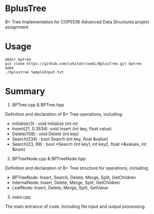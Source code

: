 # BplusTree
B+ Tree Implementation for COP5536 Advanced Data Structures project assignment.

# Usage
```
mkdir bptree
git clone https://github.com/ishitatrivedi/BplusTree.git bptree
make
./bplustree SampleInput.txt
```
# Summary
1. BPTree.cpp & BPTree.hpp

Definition and declaration of B+ Tree operations, including:

- Initialize(3) : void Initialize (int m)
- Insert(21, 0.3534) :void Insert (int key, float value)
- Delete(108) : void Delete (int key)
- Search(234) : bool Search (int key, float &value)
- Search(23, 99) : bool *Search (int key1, int key2, float *&values, int
&num)
2. BPTreeNode.cpp & BPTreeNode.hpp

Definition and declaration of B+ Tree structure for operations, including:

- BPTreeNode: Insert, Search, Delete, Merge, Split, GetChildren
- InternalNode: Insert, Delete, Merge, Split, GetChildren
- LeafNode: Insert, Delete, Merge, Split, GetValue

3. main.cpp

The main entrance of code. Including file input and output processing.
